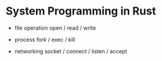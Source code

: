 System Programming in Rust
==========================

* file operation
open / read / write

* process
fork / exec / kill

* networking
socket / connect / listen / accept
